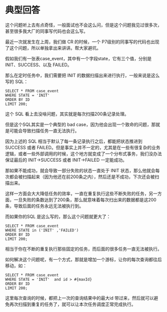 # 典型回答


这个问题听上去有点奇怪，一般面试也不会这么问，但是这个问题我见过很多次，甚至很多我大厂的同事写代码也会这么写。



最近一次就发生在上周，我们做 CR 的时候，一个 P7级别的同事写的代码也出现了这个问题，所以单独拿出来讲讲。帮大家避坑。



假如我们有一张表case_event，其中有一个字段state，它有三个值，分别是INIT、SUCCESS、以及 FAILED。



那么在定时任务中，我们需要把 INIT 的数据扫描出来进行执行，一般来说是这么写的 SQL：



```plain
SELECT * FROM case_event
WHERE STATE = 'INIT' 
ORDER BY ID 
LIMIT 200;
```



这个 SQL 看上去没啥问题，其实就是每次扫描200条记录处理。



但是这个SQL其实是一个典型的 bad case，因为他会出现一个致命的问题，那就是可能会导致扫描任务一直无法执行。



因为上述的 SQL 相当于默认了每一条记录执行之后，都能把状态推进到 SUCCESS 或者 FAILED。但是事实上并不一定的，尤其是在一些有很复杂的业务逻辑，或者一些外部调用的时候，这个地方就变成了一个分布式事务，我们没办法保证最后的 INIT->SUCCESS 或者 INIT->FAILED 一定能成功。



那如果不能成功，就会导致一部分失败的状态一直处于 INIT 状态，那么他就会每次都会被扫描起来（因为他还在前200条之内），然后还是不成功，下次还会被扫描出来。



这样一方面会大大降低任务的效率，一直在重复执行这些不断失败的任务，另一方面，一旦失败的条数达到了200条，那么就意味着每次扫出来的数据都是这200条，导致后面的任务永远无法被执行到。



而如果你的SQL 是这么写的，那么这个问题就更大了：



```plain
SELECT * FROM case_event
WHERE STATE in ('INIT' ,'FAILED')
ORDER BY ID 
LIMIT 200;
```



相当于你在不断的重复执行那些固定的任务，而后面的很多任务一直无法被执行。



如何解决这个问题呢，有一个方式，那就是增加一个游标，让你的每次查询都往后移动，如：



```plain
SELECT * FROM case_event
WHERE STATE = 'INIT'  and id > #{maxId}
ORDER BY ID 
LIMIT 200;
```



这里每次查询的时候，都把上一次的查询结果中的最大id 带过来，然后就可以避免再次扫描到重复的任务了，就可以让本次任务调度正常完成执行。

